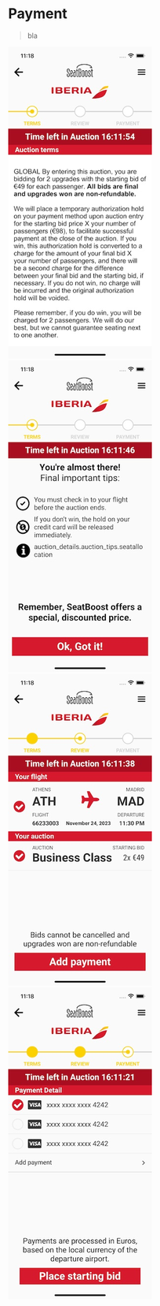 # Payment

> bla

![Auction Terms](images/payment-1.jpg "Auction Terms")
![Tips](images/payment-2.jpg "Tips")
![Confirmation](images/payment-3.jpg "Confirmation")
![Payment Method](images/payment-4.jpg "Payment Method")